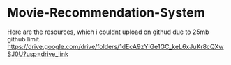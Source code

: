 # Movie-Recommendation-System

Here are the resources, which i couldnt upload on githud due to 25mb github limit.
https://drive.google.com/drive/folders/1dEcA9zYIGe1GC_keL6xJuKr8cQXwSJ0U?usp=drive_link

